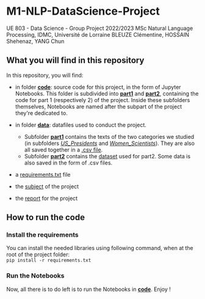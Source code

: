 # M1-NLP-DataScience-Project
UE 803 - Data Science - Group Project 2022/2023
MSc Natural Language Processing, IDMC, Université de Lorraine
BLEUZE Clémentine, HOSSAIN Shehenaz, YANG Chun

## What you will find in this repository
In this repository, you will find:  

- in folder [**code**](code/): source code for this project, in the form of Jupyter Notebooks. This folder is subdivided into [**part1**](code/part1/) and [**part2**](code/part2/), containing the code for part 1 (respectively 2) of the project. Inside these subfolders themselves, Notebooks are named after the subpart of the project they're dedicated to.

- in folder [**data**](data/): datafiles used to conduct the project.  
    - Subfolder [**part1**](data/part1/) contains the texts of the two categories we studied (in subfolders [*US_Presidents*](data/part1/US_Presidents/) and [*Women_Scientists*](data/part1/US_Presidents/)). They are also all saved together in a [.csv file](data/part1/all_articles.csv).   
    - Subfolder [**part2**](data/part2/) contains the [dataset](data/part2/dataset.txt) used for part2. Some data is also saved in the form of .csv files.  

- a [requirements.txt](requirements.txt) file  
- the [subject](project-subject.pdf) of the project
- the [report](report.pdf) for the project

## How to run the code
### Install the requirements
You can install the needed libraries using following command, when at the root of the project folder:  
```pip install -r requirements.txt``` 
### Run the Notebooks
Now, all there is to do left is to run the Notebooks in [**code**](code/). Enjoy !